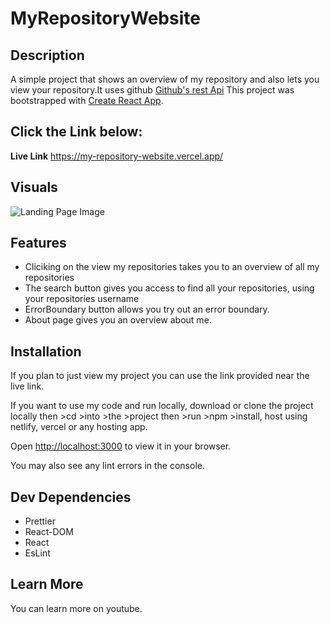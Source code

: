 # MyRepositoryWebsite

## Description
A simple project that shows an overview of my repository and also lets you view your repository.It uses github
[Github's rest Api](https://docs.github.com/en/rest/repos/repos?apiVersion=2022-11-28#get-a-repository)
This project was bootstrapped with [Create React App](https://github.com/facebook/create-react-app).

## Click the Link below:
**Live Link** https://my-repository-website.vercel.app/

## Visuals
![Landing Page Image](https://assets/Images/landingpage.png)

## Features
- Cliciking on the view my repositories takes you to an overview of all my repositories 
- The search button gives you access to find all your repositories, using your repositories username
- ErrorBoundary button allows you try out an error boundary. 
- About page gives you an overview about me. 

## Installation
If you plan to just view my project you can use the link provided near the live link.

If you want to use my code and run locally, download or clone the project locally then >cd >into >the >project then >run >npm >install, host using netlify, vercel or any hosting app.

Open [http://localhost:3000](http://localhost:3000) to view it in your browser.

You may also see any lint errors in the console.

## Dev Dependencies 
- Prettier
- React-DOM
- React
- EsLint

## Learn More
You can learn more on youtube.

